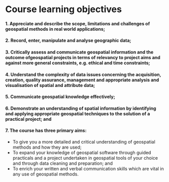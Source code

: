 # Course learning objectives
#### 1. Appreciate and describe the scope, limitations and challenges of geospatial methods in real world applications;
#### 2. Record, enter, manipulate and analyse geographic data;
#### 3. Critically assess and communicate geospatial information and the outcome ofgeospatial projects in terms of relevancy to project aims and against more general constraints, e.g. ethical and time constraints;
#### 4. Understand the complexity of data issues concerning the acquisition, creation, quality assurance, management and appropriate analysis and visualisation of spatial and attribute data;
#### 5. Communicate geospatial knowledge effectively;
#### 6. Demonstrate an understanding of spatial information by identifying and applying appropriate geospatial techniques to the solution of a practical project; and
#### 7. The course has three primary aims:
+ To give you a more detailed and critical understanding of geospatial methods and how they are used;
+ To expand your knowledge of geospatial software through guided practicals and a project undertaken in geospatial tools of your choice and through data cleaning and preparation; and
+ To enrich your written and verbal communication skills which are vital in any use of geospatial methods.
